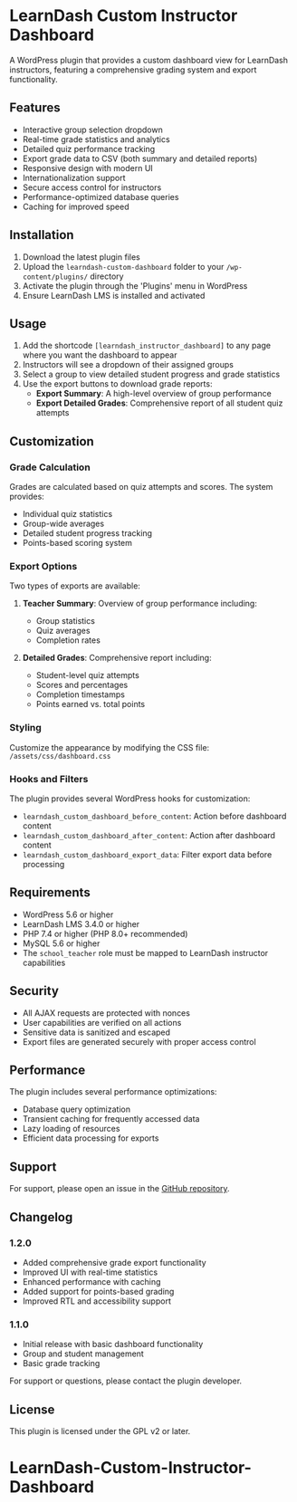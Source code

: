 # LearnDash Custom Instructor Dashboard

A WordPress plugin that provides a custom dashboard view for LearnDash instructors, featuring a comprehensive grading system and export functionality.

## Features

- Interactive group selection dropdown
- Real-time grade statistics and analytics
- Detailed quiz performance tracking
- Export grade data to CSV (both summary and detailed reports)
- Responsive design with modern UI
- Internationalization support
- Secure access control for instructors
- Performance-optimized database queries
- Caching for improved speed

## Installation

1. Download the latest plugin files
2. Upload the `learndash-custom-dashboard` folder to your `/wp-content/plugins/` directory
3. Activate the plugin through the 'Plugins' menu in WordPress
4. Ensure LearnDash LMS is installed and activated

## Usage

1. Add the shortcode `[learndash_instructor_dashboard]` to any page where you want the dashboard to appear
2. Instructors will see a dropdown of their assigned groups
3. Select a group to view detailed student progress and grade statistics
4. Use the export buttons to download grade reports:
   - **Export Summary**: A high-level overview of group performance
   - **Export Detailed Grades**: Comprehensive report of all student quiz attempts

## Customization

### Grade Calculation
Grades are calculated based on quiz attempts and scores. The system provides:
- Individual quiz statistics
- Group-wide averages
- Detailed student progress tracking
- Points-based scoring system

### Export Options
Two types of exports are available:
1. **Teacher Summary**: Overview of group performance including:
   - Group statistics
   - Quiz averages
   - Completion rates

2. **Detailed Grades**: Comprehensive report including:
   - Student-level quiz attempts
   - Scores and percentages
   - Completion timestamps
   - Points earned vs. total points

### Styling
Customize the appearance by modifying the CSS file:
`/assets/css/dashboard.css`

### Hooks and Filters
The plugin provides several WordPress hooks for customization:
- `learndash_custom_dashboard_before_content`: Action before dashboard content
- `learndash_custom_dashboard_after_content`: Action after dashboard content
- `learndash_custom_dashboard_export_data`: Filter export data before processing

## Requirements

- WordPress 5.6 or higher
- LearnDash LMS 3.4.0 or higher
- PHP 7.4 or higher (PHP 8.0+ recommended)
- MySQL 5.6 or higher
- The `school_teacher` role must be mapped to LearnDash instructor capabilities

## Security

- All AJAX requests are protected with nonces
- User capabilities are verified on all actions
- Sensitive data is sanitized and escaped
- Export files are generated securely with proper access control

## Performance

The plugin includes several performance optimizations:
- Database query optimization
- Transient caching for frequently accessed data
- Lazy loading of resources
- Efficient data processing for exports

## Support

For support, please open an issue in the [GitHub repository](https://github.com/your-repo/learndash-custom-dashboard).

## Changelog

### 1.2.0
- Added comprehensive grade export functionality
- Improved UI with real-time statistics
- Enhanced performance with caching
- Added support for points-based grading
- Improved RTL and accessibility support

### 1.1.0
- Initial release with basic dashboard functionality
- Group and student management
- Basic grade tracking

For support or questions, please contact the plugin developer.

## License

This plugin is licensed under the GPL v2 or later.
# LearnDash-Custom-Instructor-Dashboard
